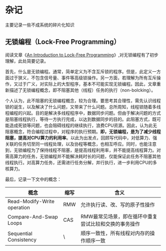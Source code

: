 # 杂记

主要记录一些不成系统的碎片化知识

## 无锁编程（Lock-Free Programming）

阅读文章《[An Introduction to Lock-Free Programming](https://preshing.com/20120612/an-introduction-to-lock-free-programming/)》,对无锁编程有了初步理解，此处简要记录。

首先，什么是无锁编程。通常，简单定义为不含互斥锁的程序。但是，此定义一方面过于狭义，不包含信号量、事件等高级锁操作。另一方面，若理解为所有互斥操作，又过于广义，对实际上的大型程序，基本不可能实现无锁编程。因此，文章重新描述了无锁编程概念，即不阻塞其他（线程）任务的执行（non-bolcking）。

个人认为，此不阻塞的无锁编程概念，较为合理。要思考其合理性，需先认识线程锁的诞生，以及解决了什么问题，又带来了什么问题。总所周知，线程锁随着多线程编程的兴起。目的是解决多线程程序中，数据同步问题。但由于解决问题的方式是阻塞线程执行，等待一方执行完成，以达到数据同步的目的。此阻塞方式，既可能造成死锁等问题，也会阻碍线程的继续执行，浪费CPU资源。因此，认为此无阻塞概念，符合编程过程中，对程序的执行预期。**即，无锁编程，是为了减少线程阻塞，提高对CPU算力的利用率**。以此为出发点，回顾写代码中，对低算力、强关联的任务切至同一线程处理，以及协程等概念，也相互呼应。同时，也能注意到，无锁编程为了保持线程不阻塞，是提高线程利用率，并不能提高线程算力。对需高算力的任务，无锁编程并不能解决耗时长的问题，仅能保证此任务不阻塞其他线程执行。对高算力任务，还需进行任务分解，并行执行，进一步利用CPU的多核算力。

最后，记录一下文中的概念：

| 概念                        | 缩写 | 含义                                                  |
| --------------------------- | ---- | ----------------------------------------------------- |
| Read-Modify-Write operation | RMW  | 允许执行读、改、写的原子性操作                        |
| Compare-And-Swap Loops      | CAS  | RMW最常见场景，即在循环中重复尝试比较和交换的事务操作 |
| Sequential Consistency      | \    | 顺序一致性，所有线程对内存的操作顺序一致              |

